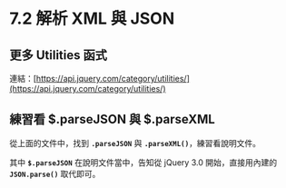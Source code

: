 # 7.2 解析 XML 與 JSON

## 更多 Utilities 函式

連結：[https://api.jquery.com/category/utilities/](https://api.jquery.com/category/utilities/)

## 練習看 $.parseJSON 與 $.parseXML

從上面的文件中，找到 **`.parseJSON`** 與 **`.parseXML()`**，練習看說明文件。

其中 **`$.parseJSON`** 在說明文件當中，告知從 jQuery 3.0 開始，直接用內建的 **`JSON.parse()`** 取代即可。
